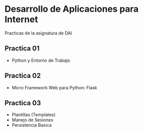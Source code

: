 Desarrollo de Aplicaciones para Internet
===========================================

Practicas de la asignatura de DAI

Practica 01
--------------------
+ Python y Entorno de Trabajo

Practica 02
--------------------
+ Micro Framework Web para Python: Flask

Practica 03
--------------------
+ Plantillas (Templates)
+ Manejo de Sesiones
+ Persistencia Basica
